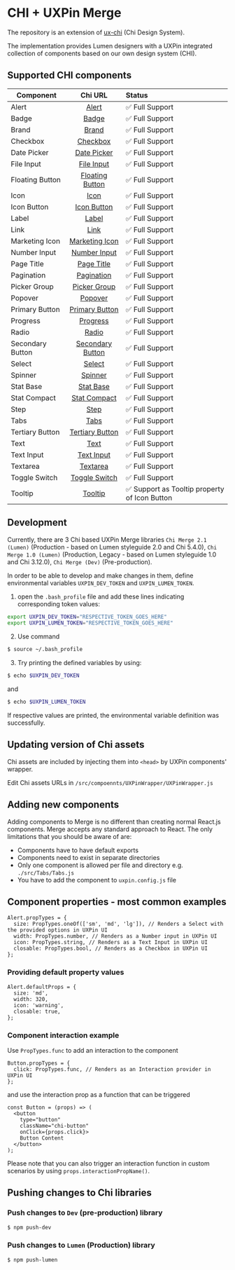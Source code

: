 # CHI + UXPin Merge
The repository is an extension of [ux-chi](https://github.com/CenturyLinkCloud/ux-chi) (Chi Design System).

The implementation provides Lumen designers with a UXPin integrated
collection of components based on our own design system (CHI).

## Supported CHI components

| Component     | Chi URL | Status|
| ------------- |:-------------:| :-----|
| Alert | [Alert](https://assets.ctl.io/chi/5.4.0/templates/portal/#alerts/) | ✅ Full Support |
| Badge | [Badge](https://assets.ctl.io/chi/5.4.0/components/badge/) | ✅ Full Support |
| Brand | [Brand](https://assets.ctl.io/chi/5.4.0/components/brand/) | ✅ Full Support |
| Checkbox | [Checkbox](https://assets.ctl.io/chi/5.4.0/components/forms/checkbox/) | ✅ Full Support |
| Date Picker | [Date Picker](https://assets.ctl.io/chi/5.4.0/components/date-picker/) | ✅ Full Support |
| File Input | [File Input](https://assets.ctl.io/chi/5.4.0/components/forms/file-input/) | ✅ Full Support |
| Floating Button | [Floating Button](https://assets.ctl.io/chi/5.4.0/components/button/#floating-icon-buttons) | ✅ Full Support 
| Icon | [Icon](https://assets.ctl.io/chi/5.4.0/components/icon/) | ✅ Full Support |
| Icon Button | [Icon Button](https://assets.ctl.io/chi/5.4.0/templates/portal/#icons) | ✅ Full Support |
| Label | [Label](https://assets.ctl.io/chi/5.4.0/components/label/) | ✅ Full Support |
| Link | [Link](https://assets.ctl.io/chi/5.4.0/components/link/) | ✅ Full Support |
| Marketing Icon | [Marketing Icon](https://assets.ctl.io/chi/5.4.0/components/marketing-icon/) | ✅ Full Support |
| Number Input | [Number Input](https://assets.ctl.io/chi/5.4.0/components/forms/number-input/) | ✅ Full Support |
| Page Title | [Page Title](https://assets.ctl.io/chi/5.4.0/templates/portal/#page-title) | ✅ Full Support |
| Pagination | [Pagination](https://assets.ctl.io/chi/5.4.0/components/pagination/) | ✅ Full Support |
| Picker Group | [Picker Group](https://assets.ctl.io/chi/5.4.0/components/picker-group/) | ✅ Full Support |
| Popover | [Popover](https://assets.ctl.io/chi/5.4.0/components/popover/) | ✅ Full Support |
| Primary Button | [Primary Button](https://assets.ctl.io/chi/5.4.0/templates/portal/#buttons) | ✅ Full Support |
| Progress | [Progress](https://assets.ctl.io/chi/5.4.0/components/progress/) | ✅ Full Support |
| Radio | [Radio](https://assets.ctl.io/chi/5.4.0/components/forms/radio-button/) | ✅ Full Support |
| Secondary Button | [Secondary Button](https://assets.ctl.io/chi/5.4.0/templates/portal/#buttons) | ✅ Full Support |
| Select | [Select](https://assets.ctl.io/chi/5.4.0/components/forms/select/) | ✅ Full Support |
| Spinner | [Spinner](https://assets.ctl.io/chi/5.4.0/components/spinner/) | ✅ Full Support |
| Stat Base | [Stat Base](https://assets.ctl.io/chi/5.4.0/components/stat/) | ✅ Full Support |
| Stat Compact | [Stat Compact](https://assets.ctl.io/chi/5.4.0/components/stat/#portal-compact) | ✅ Full Support |
| Step | [Step](https://assets.ctl.io/chi/5.4.0/components/steps/) | ✅ Full Support |
| Tabs | [Tabs](https://assets.ctl.io/chi/5.4.0/components/tabs/) | ✅ Full Support |
| Tertiary Button | [Tertiary Button](https://assets.ctl.io/chi/5.4.0/templates/portal/#buttons) | ✅ Full Support |
| Text | [Text](https://assets.ctl.io/chi/5.4.0/utilities/text/) | ✅ Full Support |
| Text Input | [Text Input](https://assets.ctl.io/chi/5.4.0/components/forms/text-input/) | ✅ Full Support |
| Textarea | [Textarea](https://assets.ctl.io/chi/5.4.0/components/forms/textarea/) | ✅ Full Support |
| Toggle Switch | [Toggle Switch](https://assets.ctl.io/chi/5.4.0/components/forms/toggle-switch/) | ✅ Full Support |
| Tooltip | [Tooltip](https://assets.ctl.io/chi/5.4.0/components/tooltip/) | ✅ Support as Tooltip property of Icon Button |

## Development
Currently, there are 3 Chi based UXPin Merge libraries
`Chi Merge 2.1 (Lumen)` (Production - based on Lumen styleguide 2.0 and Chi 5.4.0),
`Chi Merge 1.0 (Lumen)` (Production, Legacy - based on Lumen styleguide 1.0 and Chi 3.12.0), 
`Chi Merge (Dev)` (Pre-production).

In order to be able to develop and make changes in them,
define environmental variables `UXPIN_DEV_TOKEN` and `UXPIN_LUMEN_TOKEN`.

1. open the `.bash_profile` file and add these lines indicating corresponding token values:
```sh
export UXPIN_DEV_TOKEN="RESPECTIVE_TOKEN_GOES_HERE"
export UXPIN_LUMEN_TOKEN="RESPECTIVE_TOKEN_GOES_HERE"
```

2. Use command
```sh
$ source ~/.bash_profile
```

3. Try printing the defined variables by using:
```sh
$ echo $UXPIN_DEV_TOKEN
```
and
```sh
$ echo $UXPIN_LUMEN_TOKEN
```
If respective values are printed, the environmental variable definition was successfully.

## Updating version of Chi assets
Chi assets are included by injecting them into `<head>` by UXPin components' wrapper.

Edit Chi assets URLs in `/src/compoennts/UXPinWrapper/UXPinWrapper.js`

## Adding new components
Adding components to Merge is no different than creating normal React.js components.
Merge accepts any standard approach to React. The only limitations that you should be aware of are:
* Components have to have default exports
* Components need to exist in separate directories
* Only one component is allowed per file and directory e.g. `./src/Tabs/Tabs.js`
* You have to add the component to `uxpin.config.js` file

## Component properties - most common examples

```JS
Alert.propTypes = {
  size: PropTypes.oneOf(['sm', 'md', 'lg']), // Renders a Select with the provided options in UXPin UI
  width: PropTypes.number, // Renders as a Number input in UXPin UI
  icon: PropTypes.string, // Renders as a Text Input in UXPin UI
  closable: PropTypes.bool, // Renders as a Checkbox in UXPin UI
};
```

### Providing default property values
```JS
Alert.defaultProps = {
  size: 'md',
  width: 320,
  icon: 'warning',
  closable: true,
};
```

### Component interaction example
Use `PropTypes.func` to add an interaction to the component
```JS
Button.propTypes = {
  click: PropTypes.func, // Renders as an Interaction provider in UXPin UI
};
```
and use the interaction prop as a function that can be triggered
```JS
const Button = (props) => (
  <button
    type="button"
    className="chi-button"
    onClick={props.click}>
    Button Content
  </button>
);
```
Please note that you can also trigger an interaction function in custom scenarios  by using `props.interactionPropName()`.

## Pushing changes to Chi libraries

### Push changes to `Dev` (pre-production) library
```sh
$ npm push-dev
```

### Push changes to `Lumen` (Production) library
```sh
$ npm push-lumen
```
